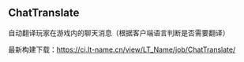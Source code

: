 ## ChatTranslate

自动翻译玩家在游戏内的聊天消息（根据客户端语言判断是否需要翻译）

最新构建下载：https://ci.lt-name.cn/view/LT_Name/job/ChatTranslate/